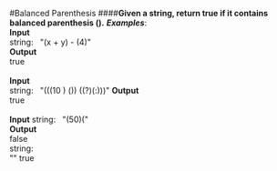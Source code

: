 #Balanced Parenthesis
####**Given a string, return true if it contains balanced parenthesis ().**
_**Examples**_:
<br />
**Input** 
<br />
string:&nbsp;&nbsp;&nbsp;"(x + y) - (4)"	
**Output** 
<br />
true
<br />
<br />
**Input** 
<br />
string:&nbsp;&nbsp;&nbsp;"(((10 ) ()) ((?)(:)))"
**Output**
<br />
true
<br />
<br />
**Input** 
string:&nbsp;&nbsp;&nbsp;"(50)("
<br />
**Output**
<br />
false
<br />
string:
<br />
""	true
